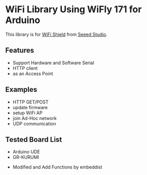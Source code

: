 # WiFi Library Using WiFly 171 for Arduino

This library is for [WiFi Shield](http://www.seeedstudio.com/depot/wifi-shield-p-1220.html?cPath=19_20) from [Seeed Studio](http://seeedstudio.com).

## Features
+ Support Hardware and Software Serial
+ HTTP client
+ as an Access Point

## Examples
+ HTTP GET/POST
+ update firmware
+ setup WiFi AP
+ join Ad-Hoc network
+ UDP communication

## Tested Board List
+ Arduino UDE
+ GR-KURUMI


* Modified and Add Functions by embeddist


